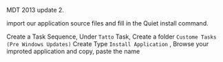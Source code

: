 MDT 2013 update 2.

import our application source files and fill in the Quiet install command. 

Create a Task Sequence, Under `Tatto` Task, Create a folder `Custome Tasks (Pre Windows Updates)`
Create Type `Install Application` , Browse your improted application and copy, paste the name

